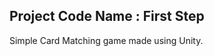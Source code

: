 Project Code Name : First Step
-------------------------------
Simple Card Matching game made using Unity.

